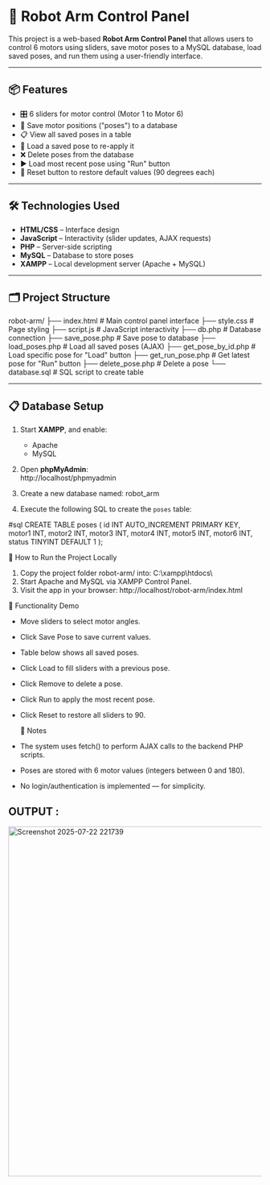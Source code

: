 # 🤖 Robot Arm Control Panel

This project is a web-based **Robot Arm Control Panel** that allows users to control 6 motors using sliders, save motor poses to a MySQL database, load saved poses, and run them using a user-friendly interface.

---

## 📦 Features

- 🎛️ 6 sliders for motor control (Motor 1 to Motor 6)
- 💾 Save motor positions ("poses") to a database
- 📋 View all saved poses in a table
- 🔄 Load a saved pose to re-apply it
- ❌ Delete poses from the database
- ▶️ Load most recent pose using "Run" button
- 🔁 Reset button to restore default values (90 degrees each)

---

## 🛠️ Technologies Used

- **HTML/CSS** – Interface design
- **JavaScript** – Interactivity (slider updates, AJAX requests)
- **PHP** – Server-side scripting
- **MySQL** – Database to store poses
- **XAMPP** – Local development server (Apache + MySQL)

---

## 🗂️ Project Structure
robot-arm/
├── index.html # Main control panel interface
├── style.css # Page styling
├── script.js # JavaScript interactivity
├── db.php # Database connection
├── save_pose.php # Save pose to database
├── load_poses.php # Load all saved poses (AJAX)
├── get_pose_by_id.php # Load specific pose for "Load" button
├── get_run_pose.php # Get latest pose for "Run" button
├── delete_pose.php # Delete a pose
└── database.sql # SQL script to create table



---

## 📋 Database Setup

1. Start **XAMPP**, and enable:
   - Apache
   - MySQL

2. Open **phpMyAdmin**:  
   http://localhost/phpmyadmin

3. Create a new database named: robot_arm

4. Execute the following SQL to create the `poses` table:

#sql
CREATE TABLE poses (
id INT AUTO_INCREMENT PRIMARY KEY,
motor1 INT,
motor2 INT,
motor3 INT,
motor4 INT,
motor5 INT,
motor6 INT,
status TINYINT DEFAULT 1
);


🚀 How to Run the Project Locally
1. Copy the project folder robot-arm/ into: C:\xampp\htdocs\
2. Start Apache and MySQL via XAMPP Control Panel.
3. Visit the app in your browser: http://localhost/robot-arm/index.html


🧪 Functionality Demo
- Move sliders to select motor angles.

- Click Save Pose to save current values.

- Table below shows all saved poses.

- Click Load to fill sliders with a previous pose.

- Click Remove to delete a pose.

- Click Run to apply the most recent pose.

- Click Reset to restore all sliders to 90.



  📌 Notes
- The system uses fetch() to perform AJAX calls to the backend PHP scripts.

- Poses are stored with 6 motor values (integers between 0 and 180).

- No login/authentication is implemented — for simplicity.




## OUTPUT :

<img width="807" height="695" alt="Screenshot 2025-07-22 221739" src="https://github.com/user-attachments/assets/82eebcca-e445-4f47-8af3-8f0010506309" />

